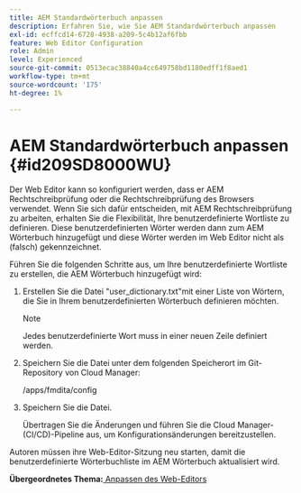 ```yaml
---
title: AEM Standardwörterbuch anpassen
description: Erfahren Sie, wie Sie AEM Standardwörterbuch anpassen
exl-id: ecffcd14-6728-4938-a209-5c4b12af6fbb
feature: Web Editor Configuration
role: Admin
level: Experienced
source-git-commit: 0513ecac38840a4cc649758bd1180edff1f8aed1
workflow-type: tm+mt
source-wordcount: '175'
ht-degree: 1%

---
```


# AEM Standardwörterbuch anpassen {#id209SD8000WU}

Der Web Editor kann so konfiguriert werden, dass er AEM Rechtschreibprüfung oder die Rechtschreibprüfung des Browsers verwendet. Wenn Sie sich dafür entscheiden, mit AEM Rechtschreibprüfung zu arbeiten, erhalten Sie die Flexibilität, Ihre benutzerdefinierte Wortliste zu definieren. Diese benutzerdefinierten Wörter werden dann zum AEM Wörterbuch hinzugefügt und diese Wörter werden im Web Editor nicht als \(falsch\) gekennzeichnet.

Führen Sie die folgenden Schritte aus, um Ihre benutzerdefinierte Wortliste zu erstellen, die AEM Wörterbuch hinzugefügt wird:

1. Erstellen Sie die Datei &quot;user\_dictionary.txt&quot;mit einer Liste von Wörtern, die Sie in Ihrem benutzerdefinierten Wörterbuch definieren möchten.

   >[!NOTE]
   >
   > Jedes benutzerdefinierte Wort muss in einer neuen Zeile definiert werden.

1. Speichern Sie die Datei unter dem folgenden Speicherort im Git-Repository von Cloud Manager:

   /apps/fmdita/config

1. Speichern Sie die Datei.

   Übertragen Sie die Änderungen und führen Sie die Cloud Manager- \(CI/CD\)-Pipeline aus, um Konfigurationsänderungen bereitzustellen.


Autoren müssen ihre Web-Editor-Sitzung neu starten, damit die benutzerdefinierte Wörterbuchliste im AEM Wörterbuch aktualisiert wird.

**Übergeordnetes Thema:**[ Anpassen des Web-Editors](conf-web-editor.md)
